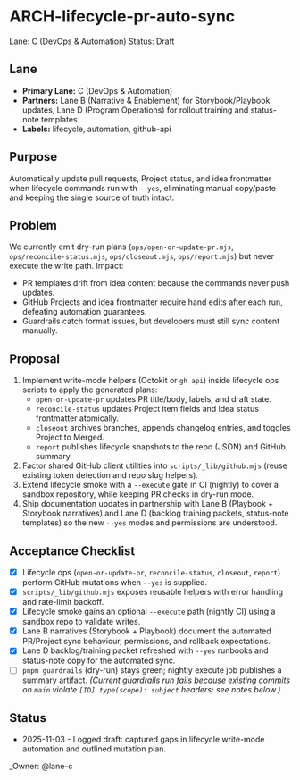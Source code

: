 # ARCH-lifecycle-pr-auto-sync

Lane: C (DevOps & Automation)
Status: Draft

## Lane

- **Primary Lane:** C (DevOps & Automation)
- **Partners:** Lane B (Narrative & Enablement) for Storybook/Playbook updates, Lane D (Program Operations) for rollout training and status-note templates.
- **Labels:** lifecycle, automation, github-api

## Purpose

Automatically update pull requests, Project status, and idea frontmatter when lifecycle commands run with `--yes`, eliminating manual copy/paste and keeping the single source of truth intact.

## Problem

We currently emit dry-run plans (`ops/open-or-update-pr.mjs`, `ops/reconcile-status.mjs`, `ops/closeout.mjs`, `ops/report.mjs`) but never execute the write path. Impact:

- PR templates drift from idea content because the commands never push updates.
- GitHub Projects and idea frontmatter require hand edits after each run, defeating automation guarantees.
- Guardrails catch format issues, but developers must still sync content manually.

## Proposal

1. Implement write-mode helpers (Octokit or `gh api`) inside lifecycle ops scripts to apply the generated plans:
   - `open-or-update-pr` updates PR title/body, labels, and draft state.
   - `reconcile-status` updates Project item fields and idea status frontmatter atomically.
   - `closeout` archives branches, appends changelog entries, and toggles Project to Merged.
   - `report` publishes lifecycle snapshots to the repo (JSON) and GitHub summary.
2. Factor shared GitHub client utilities into `scripts/_lib/github.mjs` (reuse existing token detection and repo slug helpers).
3. Extend lifecycle smoke with a `--execute` gate in CI (nightly) to cover a sandbox repository, while keeping PR checks in dry-run mode.
4. Ship documentation updates in partnership with Lane B (Playbook + Storybook narratives) and Lane D (backlog training packets, status-note templates) so the new `--yes` modes and permissions are understood.

## Acceptance Checklist

- [x] Lifecycle ops (`open-or-update-pr`, `reconcile-status`, `closeout`, `report`) perform GitHub mutations when `--yes` is supplied.
- [x] `scripts/_lib/github.mjs` exposes reusable helpers with error handling and rate-limit backoff.
- [x] Lifecycle smoke gains an optional `--execute` path (nightly CI) using a sandbox repo to validate writes.
- [x] Lane B narratives (Storybook + Playbook) document the automated PR/Project sync behaviour, permissions, and rollback expectations.
- [x] Lane D backlog/training packet refreshed with `--yes` runbooks and status-note copy for the automated sync.
- [ ] `pnpm guardrails` (dry-run) stays green; nightly execute job publishes a summary artifact. _(Current guardrails run fails because existing commits on `main` violate `[ID] type(scope): subject` headers; see notes below.)_

## Status

- 2025-11-03 - Logged draft: captured gaps in lifecycle write-mode automation and outlined mutation plan.

<!-- prettier-ignore -->
_Owner: @lane-c
